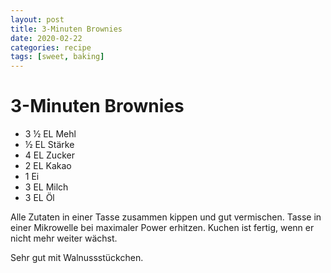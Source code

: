 ```yaml
---
layout: post
title: 3-Minuten Brownies
date: 2020-02-22
categories: recipe
tags: [sweet, baking]
---
```

# 3-Minuten Brownies

- 3 ½ EL Mehl
- ½ EL Stärke
- 4 EL Zucker
- 2 EL Kakao
- 1 Ei
- 3 EL Milch
- 3 EL Öl

Alle Zutaten in einer Tasse zusammen kippen und gut vermischen.
Tasse in einer Mikrowelle bei maximaler Power erhitzen. Kuchen ist fertig, wenn er nicht mehr weiter wächst.

Sehr gut mit Walnussstückchen.
